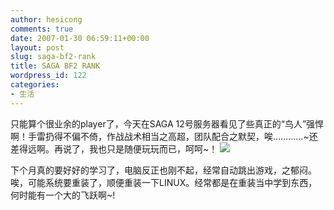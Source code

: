 ```yaml
---
author: hesicong
comments: true
date: 2007-01-30 06:59:11+00:00
layout: post
slug: saga-bf2-rank
title: SAGA BF2 RANK
wordpress_id: 122
categories:
- 生活
---
```



只能算个很业余的player了，今天在SAGA 12号服务器看见了些真正的“鸟人”强悍啊！手雷扔得不偏不倚，作战战术相当之高超，团队配合之默契，唉…………~还差得远啊。再说了，我也只是随便玩玩而已，呵呵~！
[![](http://rank.bf2.com.cn/sig/44380698.png)](http://rank.bf2.com.cn/player/44380698/)

下个月真的要好好的学习了，电脑反正也刚不起，经常自动跳出游戏，之郁闷。唉，可能系统要重装了，顺便重装一下LINUX。经常都是在重装当中学到东西，何时能有一个大的飞跃啊~!
